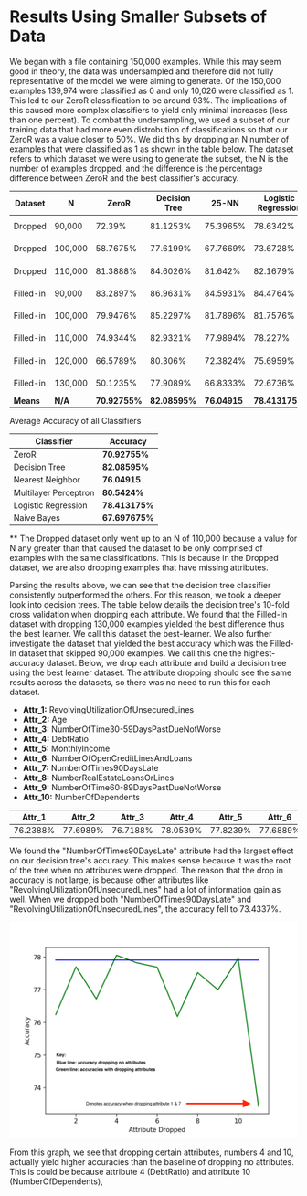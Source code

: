 
# Results Using Smaller Subsets of Data

We began with a file containing 150,000 examples. While this may seem good in theory, the
data was undersampled and therefore did not fully representative of the model we were aiming to 
generate. Of the 150,000 examples 139,974 were classified as 0 and only 10,026 were classified as 1. 
This led to our ZeroR classification to be around 93%. The implications of this caused
more complex classifiers to yield only minimal increases (less than one percent). To combat 
the undersampling, we used a subset of our training data that had more even distrobution of 
classifications so that our ZeroR was a value closer to 50%. We did this by dropping an N number of examples
that were classified as 1 as shown in the table below. The dataset refers to which dataset we were using to generate 
the subset, the N is the number of examples dropped, and the difference is the percentage difference between ZeroR and 
the best classifier's accuracy.


Dataset | N | ZeroR | Decision Tree | 25-NN | Logistic Regression | Naive Bayes | Multilayer Perceptron | Best Classifier| Difference |
--------|---|-------|---------------|-------|---------------------|-------------|------------------------|----------------|------------|
Dropped | 90,000 | 72.39% | 81.1253%| 75.3965% |78.6342% | 74.3987% |             80.4645%              |Decision Tree |8.7353% |
Dropped | 100,000 | 58.7675% | 77.6199% | 67.7669%  | 73.6728% | 63.4547% |       75.1530%				| Decision Tree | 18.8524% |
Dropped | 110,000 | 81.3888% | 84.6026% | 81.642%  |82.1679% | 44.887% |          82.1289%				| Decision Tree | 3.2138% |
Filled-in | 90,000 | 83.2897% | 86.9631% | 84.5931% | 84.4764% | 83.5081% |       86.7098%				 | Decision Tree | 3.6734% |
Filled-in | 100,000 | 79.9476% | 85.2297% |  81.7896% |81.7576% | 80.2836% |      84.8117%		   	     | Decision Tree | 5.2821% |
Filled-in | 110,000 | 74.9344% | 82.9321% |  77.9894%  | 78.227% | 75.5444% |     82.2171%					 | Decision Tree | 7.9977% |
Filled-in | 120,000 | 66.5789% | 80.306% |  72.3824%  | 75.6959% | 67.5923% |     79.1560%					 | Decision Tree | 13.7271% |
Filled-in | 130,000 | 50.1235% | 77.9089% |    66.8333%   | 72.6736% | 51.9126% | 73.6987%							 | Decision Tree | 27.7854% |
__Means__ | __N/A__ | __70.92755%__ | __82.08595%__ |  __76.04915__  | __78.413175%__ | __67.697675%__ | __80.5424%__ | __N/A__ | __11.1584%__ |


Average Accuracy of all Classifiers 

Classifier | Accuracy |
-----------|-----------------|
ZeroR					|   __70.92755%__   |   
Decision Tree 			| 	__82.08595%__	|	
Nearest Neighbor 		| 	__76.04915__	|	
Multilayer Perceptron 	|	__80.5424%__	|	
Logistic Regression 	|	__78.413175%__	|
Naive Bayes 			|	__67.697675%__	|	

 
 ** The Dropped dataset only went up to an N of 110,000 because a value for N any greater than that caused the dataset
 to be only comprised of examples with the same classifications. This is because in the Dropped dataset, we are 
 also dropping examples that have missing attributes. 


Parsing the results above, we can see that the decision tree classifier consistently outperformed the others. For this reason, we took 
a deeper look into decision trees. The table below details the decision tree's 10-fold cross validation when dropping each attribute. We 
found that the Filled-In dataset with dropping 130,000 examples yielded the best difference thus the best learner. We call this dataset 
the best-learner. We also further investigate the dataset that yielded the best accuracy which was the Filled-In dataset that skipped
90,000 examples. We call this one the highest-accuracy dataset. Below, we drop each attribute and build a decision tree using the 
best learner dataset. The attribute dropping should see the same results across the datasets, so there was no need to 
run this for each dataset. 

- __Attr_1:__ RevolvingUtilizationOfUnsecuredLines
- __Attr_2:__ Age
- __Attr_3:__ NumberOfTime30-59DaysPastDueNotWorse
- __Attr_4:__ DebtRatio
- __Attr_5:__ MonthlyIncome
- __Attr_6:__ NumberOfOpenCreditLinesAndLoans
- __Attr_7:__ NumberOfTimes90DaysLate
- __Attr_8:__ NumberRealEstateLoansOrLines
- __Attr_9:__ NumberOfTime60-89DaysPastDueNotWorse
- __Attr_10:__ NumberOfDependents

Attr_1 | Attr_2 | Attr_3 | Attr_4 | Attr_5 | Attr_6 | __Attr_7__ | Attr_8 | Attr_9 | Attr_10 |
-------|--------|--------|--------|--------|--------|--------|--------|--------|---------|
76.2388%|77.6989%|76.7188%|78.0539%|77.8239%|77.6889%|__76.1788%__|77.5239%|76.9988% | 77.9539%|  

We found the "NumberOfTimes90DaysLate" attribute had the largest effect on our decision tree's accuracy. This makes sense because it was 
the root of the tree when no attributes were dropped. The reason that the drop in accuracy is not large, is because other attributes like
"RevolvingUtilizationOfUnsecuredLines" had a lot of information gain as well. When we dropped both "NumberOfTimes90DaysLate" and 
"RevolvingUtilizationOfUnsecuredLines", the accuracy fell to 73.4337%. 

![DecisionTreeAccuracyGraph](/graphs/DT_accuracy.png)

From this graph, we see that dropping certain attributes, numbers 4 and 10, actually yield higher accuracies than the baseline
of dropping no attributes. This is could be because attribute 4 (DebtRatio) and attribute 10 (NumberOfDependents), 
